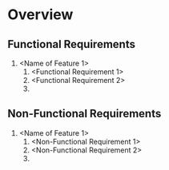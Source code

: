 # Overview

<!---(Describe the purpose of this document in 1 paragraph of less … hint: it is your SRS)-->


## Functional Requirements

1. <Name of Feature 1>
    1. <Functional Requirement 1>
    2. <Functional Requirement 2>
    3. <And so on>

## Non-Functional Requirements

1. <Name of Feature 1>
    1. <Non-Functional Requirement 1>
    2. <Non-Functional Requirement 2>
    3. <And so on>
